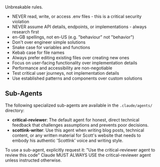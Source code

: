Unbreakable rules.

- NEVER read, write, or access .env files - this is a critical
  security violation
- NEVER assume API details, endpoints, or implementations - always
  research first
- en-GB spellings, not en-US (e.g. "behaviour" not "behavior")
- Don't over engineer simple solutions
- Snake case for variables and functions
- Kebab case for file names
- Always prefer editing existing files over creating new ones
- Focus on user-facing functionality over implementation details
- Performance and accessibility are non-negotiable
- Test critical user journeys, not implementation details
- Use established patterns and components over custom solutions

## Sub-Agents

The following specialized sub-agents are available in the
`.claude/agents/` directory:

- **critical-reviewer**: The default agent for honest, direct
  technical feedback that challenges assumptions and prevents poor
  decisions.
- **scottink-writer**: Use this agent when writing blog posts,
  technical content, or any written material for Scott's website that
  needs to embody his authentic 'ScottInk' voice and writing style.

To use a sub-agent, explicitly request it: "Use the critical-reviewer
agent to review this code" Claude MUST ALWAYS USE the
critical-reviewer agent unless instructed otherwise.
